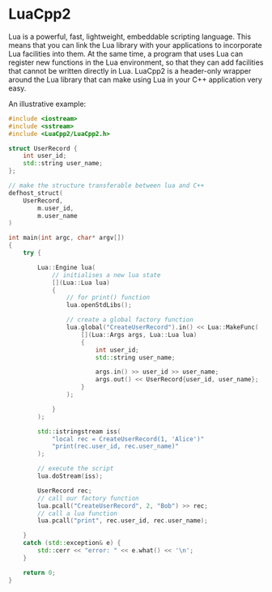 # LuaCpp2

Lua is a powerful, fast, lightweight, embeddable scripting language. This means that you can link the Lua library with your applications to incorporate Lua facilities into them. At the same time, a program that uses Lua can register new functions in the Lua environment, so that they can add facilities that cannot be written directly in Lua. LuaCpp2 is a header-only wrapper around the Lua library that can make using Lua in your C++ application very easy.

An illustrative example:
```cpp
#include <iostream>
#include <sstream>
#include <LuaCpp2/LuaCpp2.h>

struct UserRecord {
    int user_id;
    std::string user_name;
};

// make the structure transferable between lua and C++
defhost_struct(
    UserRecord,
        m.user_id,
        m.user_name
)

int main(int argc, char* argv[])
{
    try {

        Lua::Engine lua(
            // initialises a new lua state
            [](Lua::Lua lua)
            {
                // for print() function
                lua.openStdLibs();

                // create a global factory function
                lua.global("CreateUserRecord").in() << Lua::MakeFunc(
                    [](Lua::Args args, Lua::Lua lua)
                    {
                        int user_id;
                        std::string user_name;

                        args.in() >> user_id >> user_name;
                        args.out() << UserRecord{user_id, user_name};
                    }
                );

            }
        );

        std::istringstream iss(
            "local rec = CreateUserRecord(1, 'Alice')"
            "print(rec.user_id, rec.user_name)"
        );

        // execute the script
        lua.doStream(iss);

        UserRecord rec;
        // call our factory function
        lua.pcall("CreateUserRecord", 2, "Bob") >> rec;
        // call a lua function
        lua.pcall("print", rec.user_id, rec.user_name);

    }
    catch (std::exception& e) {
        std::cerr << "error: " << e.what() << '\n';
    }

    return 0;
}
```

